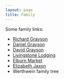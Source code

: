 ```yaml
---
layout: page
title: Family
---
```


Some family links:

* [Richard Grayson](http://doctorgrayson.com/)
* [Daniel Grayson](https://faculty.math.illinois.edu/~dan/)
* [David Grayson](http://www.davidegrayson.com/)
* [Livingstone Lodging](http://livingstonelodging.com/)
* [Elburn Market](https://reamsmeatmarket.com/)
* [Elizabeth Jaxon](https://elizabethjaxon.com/)
* Werthwein family tree
